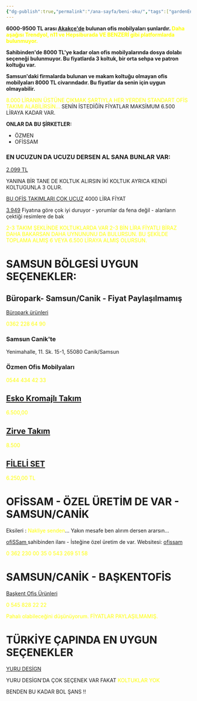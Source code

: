 ```yaml
---
{"dg-publish":true,"permalink":"/ana-sayfa/beni-oku/","tags":["gardenEntry"],"noteIcon":"","created":"2023-10-19T04:20:15.323+03:00","updated":"2023-12-15T02:33:15.277+03:00"}
---
```




**6000-9500 TL arası [Akakçe'de](https://www.akakce.com/arama/?q=ofis+makam+tak%C4%B1m%C4%B1&p1=6000&p2=9500) bulunan ofis mobilyaları şunlardır. 
<font color="#ffff00">Daha aşağısı Trendyol, n11 ve Hepsiburada VE BENZERİ gibi platformlarda bulunmuyor.</font>**

**Sahibinden'de 8000 TL'ye kadar olan ofis mobilyalarında dosya dolabı seçeneği bulunmuyor. 
Bu fiyatlarda 3 koltuk, bir orta sehpa ve patron koltuğu var.**

**Samsun'daki firmalarda bulunan ve makam koltuğu olmayan ofis mobilyaları 8000 TL civarındadır. 
Bu fiyatlar da senin için uygun olmayabilir.**

<font color="#ffff00">8.000 LİRANIN ÜSTÜNE ÇIKMAK ŞARTIYLA HER YERDEN STANDART OFİS TAKIMI ALABİLİRSİN...</font>
SENİN İSTEDİĞİN FİYATLAR MAKSİMUM 6.500 LİRAYA KADAR VAR.

**ONLAR DA BU ŞİRKETLER:**

+ ÖZMEN
+ OFİSSAM
### EN UCUZUN DA UCUZU DERSEN AL SANA BUNLAR VAR:

[2.099 TL](https://www.trendyol.com/lagomood/irony-maxi-ofis-masa-takimi-antrasit-ceviz-p-446484252 ) 

YANINA BİR TANE DE KOLTUK ALIRSIN İKİ KOLTUK AYRICA KENDİ KOLTUGUNLA 3 OLUR.

[BU OFİS TAKIMLARI ÇOK UCUZ](https://www.trendyol.com/sr?mid=344310&wc=149402&os=1) 4000 LİRA FİYAT

[3.949]() Fiyatına göre çok iyi duruyor - yorumlar da fena değil - alanların çektiği resimlere de bak 

<font color="#ffff00">2-3 TAKIM ŞEKLİNDE KOLTUKLARDA VAR 2-3 BİN LİRA FİYATLI </font>
<font color="#ffff00">BİRAZ DAHA BAKARSAN DAHA UYNUNUNU DA BULURSUN. </font>
<font color="#ffff00">BU ŞEKİLDE TOPLAMA ALMIŞ 6 VEYA 6.500 LİRAYA ALMIŞ OLURSUN.</font>

# SAMSUN BÖLGESİ UYGUN SEÇENEKLER:

## Büropark- Samsun/Canik - Fiyat Paylaşılmamış

[Büropark ürünleri](https://www.buropark.com.tr/urunler/personel-ve-coklu-calisma-grubu)

<font color="#ffff00">0362 228 64 90 </font>
### Samsun Canik'te 

Yenimahalle, 11. Sk. 15-1, 55080 Canik/Samsun
### Özmen Ofis Mobilyaları 

<font color="#ffff00">0544 434 42 33</font>
## [Esko Kromajlı Takım](https://ozmenofis.com/urun/esko-kromajli-takim)

<font color="#ffff00">6.500,00 </font>
## [Zirve Takım](https://ozmenofis.com/urun/esko-zirve-takim)

<font color="#ffff00">8.500</font>
## [FİLELİ SET](https://ozmenofis.com/urun/esko-fileli-set)

<font color="#ffff00">6.250,00 TL</font>

# OFİSSAM - ÖZEL ÜRETİM DE VAR - SAMSUN/CANİK 

Eksileri : <font color="#ffff00">Nakliye senden</font>...
Yakın mesafe ben alırım dersen ararsın...

[ofiSSam ](https://www.sahibinden.com/ilan/ikinci-el-ve-sifir-alisveris-ofis-kirtasiye-ofis-mobilyalari-ofissam-farkiyla-artemis-ofis-takimi-koltuklar-dahil-1103624404/detay) sahibinden ilanı - İsteğine özel üretim de var.
Websitesi: [ofissam](https://ofissam.com.tr/)

<font color="#ffff00">0 362 230 00 35</font>
<font color="#ffff00">0 543 269 51 58</font>
# SAMSUN/CANİK - BAŞKENTOFİS

[Başkent Ofis Ürünleri](https://www.baskentofis.com/urunler/) 

<font color="#ffff00">0 545 828 22 22</font>

<font color="#ffff00">Pahalı olabileceğini düşünüyorum. </font>
<font color="#ffff00">FİYATLAR PAYLAŞILMAMIŞ.</font>
# TÜRKİYE ÇAPINDA EN UYGUN SEÇENEKLER

[YURU DESİGN](https://www.yurudesign.com.tr/urun-kategori/ofis-calisma-odasi/ofis-takimi) 

YURU DESİGN'DA ÇOK SEÇENEK VAR FAKAT <font color="#ffff00">KOLTUKLAR YOK</font>


BENDEN BU KADAR 
BOL ŞANS !!